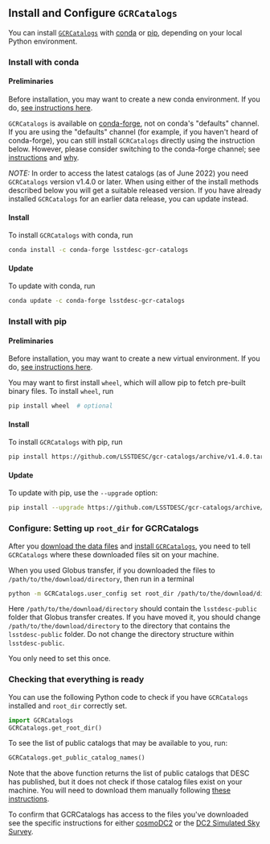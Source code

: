 ## Install and Configure `GCRCatalogs`

You can install [`GCRCatalogs`](https://github.com/LSSTDESC/gcr-catalogs) with [conda](https://docs.conda.io/) or [pip](https://pip.pypa.io/),
depending on your local Python environment.

### Install with conda

#### Preliminaries

Before installation, you may want to create a new conda environment.
If you do,
[see instructions here](https://docs.conda.io/projects/conda/en/latest/user-guide/tasks/manage-environments.html).

`GCRCatalogs` is available on [conda-forge](https://conda-forge.org/), not on conda's "defaults" channel.
If you are using the "defaults" channel (for example, if you haven't heard of conda-forge),
you can still install `GCRCatalogs` directly using the instruction below.
However, please consider switching to the conda-forge channel;
see [instructions](https://conda-forge.org/docs/user/introduction.html#how-can-i-install-packages-from-conda-forge)
and [why](https://conda-forge.org/docs/user/tipsandtricks.html#using-multiple-channels).

*NOTE:* In order to access the latest catalogs (as of June 2022) you need `GCRCatalogs`
version v1.4.0 or later. When using either of the install methods described below you will get a suitable released version. If you have already installed `GCRCatalogs` for an earlier
data release, you can update instead.

#### Install

To install `GCRCatalogs` with conda, run

```bash
conda install -c conda-forge lsstdesc-gcr-catalogs
```

#### Update

To update with conda, run

```bash
conda update -c conda-forge lsstdesc-gcr-catalogs
```

### Install with pip

#### Preliminaries

Before installation, you may want to create a new virtual environment.
If you do,
[see instructions here](https://packaging.python.org/guides/installing-using-pip-and-virtual-environments/#creating-a-virtual-environment).

You may want to first install `wheel`,
which will allow pip to fetch pre-built binary files.
To install `wheel`, run

```bash
pip install wheel  # optional
```

#### Install

To install `GCRCatalogs` with pip, run

```bash
pip install https://github.com/LSSTDESC/gcr-catalogs/archive/v1.4.0.tar.gz#egg=GCRCatalogs[full]
```

#### Update

To update with pip, use the `--upgrade` option:

```bash
pip install --upgrade https://github.com/LSSTDESC/gcr-catalogs/archive/v1.4.0.tar.gz#egg=GCRCatalogs[full]
```

### Configure: Setting up `root_dir` for GCRCatalogs

After you [download the data files](/doc/download) and [install `GCRCatalogs`](/doc/install_gcr), 
you need to tell `GCRCatalogs` where these downloaded files sit on your machine.

When you used Globus transfer, if you downloaded the files to `/path/to/the/download/directory`, then run in a terminal

```bash
python -m GCRCatalogs.user_config set root_dir /path/to/the/download/directory
```

Here `/path/to/the/download/directory` should contain the `lsstdesc-public` folder that Globus transfer creates.
If you have moved it, you should change `/path/to/the/download/directory` to the directory that contains the `lsstdesc-public` folder.
Do not change the directory structure within `lsstdesc-public`.

You only need to set this once.

### Checking that everything is ready

You can use the following Python code to check if you have `GCRCatalogs` installed and `root_dir` correctly set.

```python
import GCRCatalogs
GCRCatalogs.get_root_dir()
```

To see the list of public catalogs that may be available to you, run:

```python
GCRCatalogs.get_public_catalog_names()
```

Note that the above function returns the list of public catalogs that DESC has published,
but it does not check if those catalog files exist on your machine.
You will need to download them manually following [these instructions](download).

To confirm that GCRCatalogs has access to the files you've downloaded see the specific instructions for either [cosmoDC2](cosmodc2) or the [DC2 Simulated Sky Survey](dc2_sim_sky_survey).
